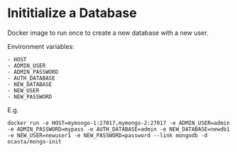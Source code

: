 # Inititialize a Database

Docker image to run once to create a new database with a new user.

Environment variables:

    - HOST
    - ADMIN_USER
    - ADMIN_PASSWORD
    - AUTH_DATABASE
    - NEW_DATABASE
    - NEW_USER
    - NEW_PASSWORD

E.g.

    docker run -e HOST=mymongo-1:27017,mymongo-2:27017 -e ADMIN_USER=admin -e ADMIN_PASSWORD=mypass -e AUTH_DATABASE=admin -e NEW_DATABASE=newdb1 -e NEW_USER=newuser1 -e NEW_PASSWORD=password --link mongodb -d ocasta/mongo-init
